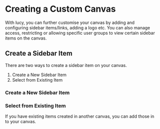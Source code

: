 # Creating a Custom Canvas

With lucy, you can further customise your canvas by adding and configuring sidebar items/links, adding a logo etc. You can also manage access, restricting or allowing specific user groups to view certain sidebar items on the canvas.

## Create a Sidebar Item

There are two ways to create a sidebar item on your canvas.

1. Create a New Sidebar Item
2. Select from Existing Item

### Create a New Sidebar Item



### Select from Existing Item

If you have existing items created in another canvas, you can add those in to your canvas.
